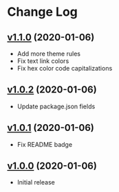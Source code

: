 # Change Log

<a name="v1.1.0"></a>

## [v1.1.0](https://github.com/rmjordas/secunda/compare/v1.0.2...v1.1.0) (2020-01-06)

- Add more theme rules
- Fix text link colors
- Fix hex color code capitalizations

<a name="v1.0.2"></a>

## [v1.0.2](https://github.com/rmjordas/secunda/compare/v1.0.1...v1.0.2) (2020-01-06)

- Update package.json fields

<a name="v1.0.1"></a>

## [v1.0.1](https://github.com/rmjordas/secunda/compare/v1.0.0...v1.0.1) (2020-01-06)

- Fix README badge

<a name="v1.0.0"></a>

## [v1.0.0](https://github.com/rmjordas/secunda/tree/v1.0.0) (2020-01-06)

- Initial release
